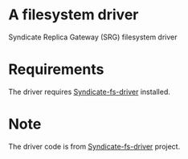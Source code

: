 # A filesystem driver
Syndicate Replica Gateway (SRG) filesystem driver

Requirements
============

The driver requires [Syndicate-fs-driver](https://github.com/syndicate-storage/syndicate-fs-driver) installed.


Note
====

The driver code is from [Syndicate-fs-driver](https://github.com/syndicate-storage/syndicate-fs-driver) project.
